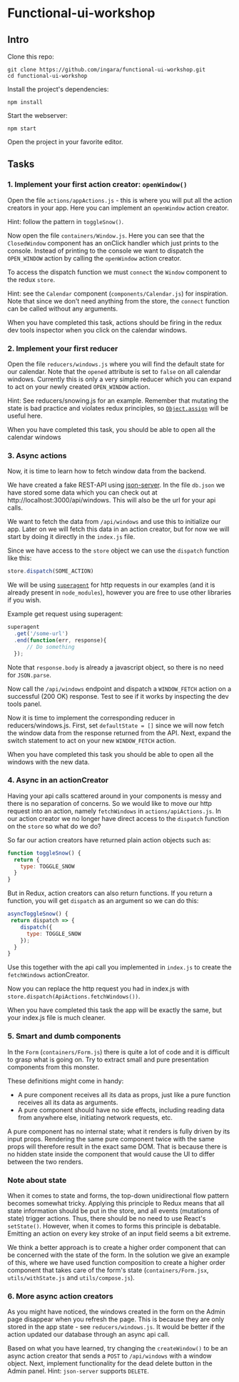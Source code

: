 # Functional-ui-workshop

## Intro

Clone this repo:

```
git clone https://github.com/ingara/functional-ui-workshop.git
cd functional-ui-workshop
```

Install the project's dependencies:

```
npm install
```

Start the webserver:
```
npm start
```

Open the project in your favorite editor.

## Tasks

### 1. Implement your first action creator: `openWindow()`
Open the file `actions/appActions.js` - this is where you will put all the action creators in your app. Here you can implement an `openWindow` action creator.

Hint: follow the pattern in `toggleSnow()`.

Now open the file `containers/Window.js`. Here you can see that the `ClosedWindow`
component has an onClick handler which just prints to the console.
Instead of printing to the console we want to dispatch the `OPEN_WINDOW` action
by calling the `openWindow` action creator.

To access the dispatch function we must `connect` the `Window` component to the
redux `store`.

Hint: see the `Calendar` component (`components/Calendar.js`) for inspiration.
Note that since we don't need anything from the store, the `connect` function
can be called without any arguments.

When you have completed this task, actions should be firing in the redux dev tools inspector when you click on the calendar windows.


### 2. Implement your first reducer
Open the file `reducers/windows.js` where you will find the default state for
our calendar.
Note that the `opened` attribute is set to `false` on all calendar windows.
Currently this is only a very simple reducer which you
can expand to act on your newly created `OPEN_WINDOW` action.

Hint: See reducers/snowing.js for an example. Remember that mutating the state is
bad practice and violates redux principles, so
[`Object.assign`](https://developer.mozilla.org/en/docs/Web/JavaScript/Reference/Global_Objects/Object/assign)
will be useful here.

When you have completed this task, you should be able to open all the calendar windows

### 3. Async actions
Now, it is time to learn how to fetch window data from the backend.

We have created a fake REST-API using [json-server](https://www.npmjs.com/package/json-server).
In the file `db.json` we have stored some data which you can check out at
http://localhost:3000/api/windows. This will also be the url for your api calls.

We want to fetch the data from `/api/windows` and use this to initialize our app.
Later on we will fetch this data in an action creator, but for now we will start
by doing it directly in the `index.js` file.

Since we have access to the `store` object we can use the `dispatch` function
like this:

```javascript
store.dispatch(SOME_ACTION)
```

We will be using [`superagent`](https://www.npmjs.com/package/superagent) for
http requests in our examples (and it is already present in `node_modules`),
however you are free to use other libraries if you wish.

Example get request using superagent:

```javascript
superagent
  .get('/some-url')
  .end(function(err, response){
      // Do something
  });
```

Note that `response.body` is already a javascript object, so there is no need for `JSON.parse`.

Now call the `/api/windows` endpoint and dispatch a `WINDOW_FETCH` action on a
successful (200 OK) response.
Test to see if it works by inspecting the dev tools panel.

Now it is time to implement the corresponding reducer in reducers/windows.js.
First, set `defaultState = []` since we will now fetch the window data from the
response returned from the API.
Next, expand the switch statement to act on your new `WINDOW_FETCH` action.

When you have completed this task you should be able to open all the windows
with the new data.


### 4. Async in an actionCreator
Having your api calls scattered around in your components is messy and there is
no separation of concerns. So we would like to move our http request into
an action, namely `fetchWindows` in `actions/apiActions.js`.
In our action creator we no longer have direct access to the `dispatch`
function on the `store` so what do we do?

So far our action creators have returned plain action objects such as:

```javascript
function toggleSnow() {
  return {
    type: TOGGLE_SNOW
  }
}
```

But in Redux, action creators can also return functions. If you return a function,
you will get `dispatch` as an argument so we can do this:

```javascript
asyncToggleSnow() {
 return dispatch => {
    dispatch({
      type: TOGGLE_SNOW
    });
  }
}
```

Use this together with the api call you implemented in `index.js` to create the
`fetchWindows` actionCreator.

Now you can replace the http request you had in index.js with
`store.dispatch(ApiActions.fetchWindows())`.

When you have completed this task the app will be exactly the same, but your
index.js file is much cleaner.


### 5. Smart and dumb components
In the `Form` (`containers/Form.js`) there is quite a lot of code and it is
difficult to grasp what is going on.
Try to extract small and pure presentation components from this monster.

These definitions might come in handy:

* A pure component receives all its data as props, just like a pure function
receives all its data as arguments.
* A pure component should have no side effects, including reading data from
anywhere else, initiating network requests, etc.

A pure component has no internal state; what it renders is fully driven by its
input props. Rendering the same pure component twice with the same props will
therefore result in the exact same DOM. That is because there is no hidden state
inside the component that would cause the UI to differ between the two renders.


### Note about state
When it comes to state and forms, the top-down unidirectional flow pattern
becomes somewhat tricky. Applying this principle to Redux means that all state
information should be put in the store, and all events (mutations of state)
trigger actions. Thus, there should be no need to use React's `setState()`.
However, when it comes to forms this principle is debatable. Emitting an action
on every key stroke of an input field seems a bit extreme.

We think a better approach is to create a higher order component that can be
concerned with the state of the form.
In the solution we give an example of this, where we have used function
composition to create a higher order component that takes care of the form's
state (`containers/Form.jsx`, `utils/withState.js` and `utils/compose.js`).


### 6. More async action creators
As you might have noticed, the windows created in the form on the Admin page
disappear when you refresh the page. This is because they are only stored in the
app state - see `reducers/windows.js`. It would be better if the action updated
our database through an async api call.

Based on what you have learned, try changing the `createWindow()` to be an async
action creator that sends a `POST` to `/api/windows` with a window object.
Next, implement functionality for the dead delete button in the Admin panel.
Hint: `json-server` supports `DELETE`.
